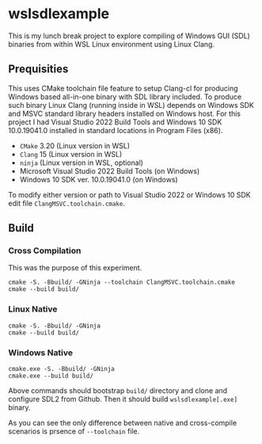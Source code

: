 # wslsdlexample
This is my lunch break project to explore compiling of Windows GUI (SDL)
binaries from within WSL Linux environment using Linux Clang.

## Prequisities
This uses CMake toolchain file feature to setup Clang-cl for producing Windows
based all-in-one binary with SDL library included. To produce such binary Linux
Clang (running inside in WSL) depends on Windows SDK and MSVC standard library
headers installed on Windows host. For this project I had Visual Studio 2022 
Build Tools and Windows 10 SDK 10.0.19041.0 installed in standard locations in
Program Files (x86).

* `CMake` 3.20 (Linux version in WSL)
* `Clang` 15 (Linux version in WSL)
* `ninja` (Linux version in WSL, optional)
* Microsoft Visual Studio 2022 Build Tools (on Windows)
* Windows 10 SDK ver. 10.0.19041.0 (on Windows)

To modify either version or path to Visual Studio 2022 or Windows 10 SDK edit
file `ClangMSVC.toolchain.cmake`.

## Build
### Cross Compilation
This was the purpose of this experiment.
``` shell
cmake -S. -Bbuild/ -GNinja --toolchain ClangMSVC.toolchain.cmake
cmake --build build/
```

### Linux Native
```shell
cmake -S. -Bbuild/ -GNinja
cmake --build build/
```

### Windows Native
```shell
cmake.exe -S. -Bbuild/ -GNinja
cmake.exe --build build/
```

Above commands should bootstrap `build/` directory and clone and configure SDL2
from Github. Then it should build `wslsdlexample[.exe]` binary.

As you can see the only difference between native and cross-compile scenarios
is prsence of `--toolchain` file.
